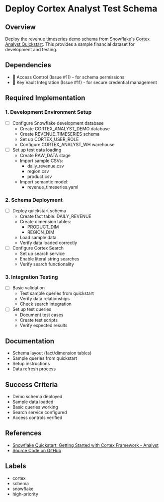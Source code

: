 # Deploy Cortex Analyst Test Schema

## Overview
Deploy the revenue timeseries demo schema from [Snowflake's Cortex Analyst Quickstart](https://quickstarts.snowflake.com/guide/getting_started_with_cortex_analyst/index.html?index=..%2F..index#0). This provides a sample financial dataset for development and testing.

## Dependencies
- 🔄 Access Control (Issue #11) - for schema permissions
- 🔄 Key Vault Integration (Issue #11) - for secure credential management

## Required Implementation

### 1. Development Environment Setup
- [ ] Configure Snowflake development database
  - Create CORTEX_ANALYST_DEMO database
  - Create REVENUE_TIMESERIES schema
  - Set up CORTEX_USER_ROLE
  - Configure CORTEX_ANALYST_WH warehouse
- [ ] Set up test data loading
  - Create RAW_DATA stage
  - Import sample CSVs:
    - daily_revenue.csv
    - region.csv
    - product.csv
  - Import semantic model:
    - revenue_timeseries.yaml

### 2. Schema Deployment
- [ ] Deploy quickstart schema
  - Create fact table: DAILY_REVENUE
  - Create dimension tables:
    - PRODUCT_DIM
    - REGION_DIM
  - Load sample data
  - Verify data loaded correctly
- [ ] Configure Cortex Search
  - Set up search service
  - Enable literal string searches
  - Verify search functionality

### 3. Integration Testing
- [ ] Basic validation
  - Test sample queries from quickstart
  - Verify data relationships
  - Check search integration
- [ ] Set up test queries
  - Document test cases
  - Create test scripts
  - Verify expected results

## Documentation
- Schema layout (fact/dimension tables)
- Sample queries from quickstart
- Setup instructions
- Data refresh process

## Success Criteria
- Demo schema deployed
- Sample data loaded
- Basic queries working
- Search service configured
- Access controls verified

## References
- [Snowflake Quickstart: Getting Started with Cortex Framework - Analyst](https://quickstarts.snowflake.com/guide/getting_started_with_cortex_analyst/index.html?index=..%2F..index#0)
- [Source Code on GitHub](https://github.com/Snowflake-Labs/cortex-framework-getting-started)

## Labels
- cortex
- schema
- snowflake
- high-priority

